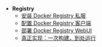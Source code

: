 * **Registry**
  * [安装 Docker Registry 私服](registry/)
  * [配置 Docker Registry 客户端](registry/配置-Docker-Registry-客户端.md)
  * [部署 Docker Registry WebUI](registry/部署-Docker-Registry-WebUI.md)
  * [真正实现：一次构建，到处运行](registry/一次构建-到处运行.md)


